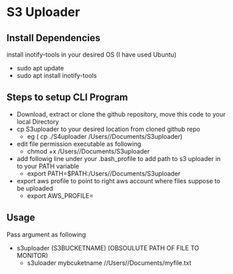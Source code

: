 # S3 Uploader



## Install Dependencies

install inotify-tools in your desired OS (I have used Ubuntu)
  - sudo apt update
  - sudo apt install inotify-tools

## Steps to setup CLI Program

-  Download, extract or clone the github repository, move this code to your local Directory
-  cp S3uploader to your desired location from cloned github repo
   - eg ( cp ./S4uploader /Users/<username>/Documents/S3uploader)
-  edit file permission executable as following
   - chmod +x /Users/<username>/Documents/S3uploader
-  add followig line under your .bash_profile to add path to s3 uploader in to your PATH variable
   - export PATH=$PATH:/Users/<username>/Documents/S3uploader
-  export aws profile to point to right aws account where files suppose to be uploaded
   - export AWS_PROFILE= <aws-profile-name>
   
## Usage

Pass  argument as following

- s3uploader (S3BUCKETNAME) (OBSOULUTE PATH OF FILE TO MONITOR)
  - s3uloader mybcuketname //Users/<username>/Documents/myfile.txt
